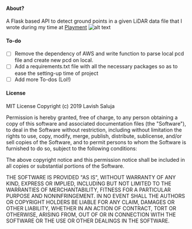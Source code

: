 #### About?
A Flask based API to detect ground points in a given LiDAR data file that I wrote during my time at [Playment](https://playment.io/)
![alt text](https://github.com/lavishsaluja/Ground-Detection/blob/master/segmented_ground.png)

#### To-do
- [ ] Remove the dependency of AWS and write function to parse local pcd file and create new pcd on local.
- [ ] Add a requirements.txt file with all the necessary packages so as to ease the setting-up time of project
- [ ] Add more To-dos (Lol!)

#### License
MIT License
Copyright (c) 2019 Lavish Saluja

Permission is hereby granted, free of charge, to any person obtaining a copy of this software and associated documentation files (the "Software"), to deal in the Software without restriction, including without limitation the rights to use, copy, modify, merge, publish, distribute, sublicense, and/or sell copies of the Software, and to permit persons to whom the Software is furnished to do so, subject to the following conditions:

The above copyright notice and this permission notice shall be included in all copies or substantial portions of the Software.

THE SOFTWARE IS PROVIDED "AS IS", WITHOUT WARRANTY OF ANY KIND, EXPRESS OR IMPLIED, INCLUDING BUT NOT LIMITED TO THE WARRANTIES OF MERCHANTABILITY, FITNESS FOR A PARTICULAR PURPOSE AND NONINFRINGEMENT. IN NO EVENT SHALL THE AUTHORS OR COPYRIGHT HOLDERS BE LIABLE FOR ANY CLAIM, DAMAGES OR OTHER LIABILITY, WHETHER IN AN ACTION OF CONTRACT, TORT OR OTHERWISE, ARISING FROM, OUT OF OR IN CONNECTION WITH THE SOFTWARE OR THE USE OR OTHER DEALINGS IN THE SOFTWARE.